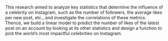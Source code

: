 This research aimed to analyze key statistics that determine the influence of a celebrity on Instagram, such as the number of followers, the average likes per new post, etc., and investigate the correlations of these metrics. Thence, we build a linear model to predict the number of likes of the latest post on an account by looking at its other statistics and design a function to pick the world’s most impactful celebrities on Instagram.
